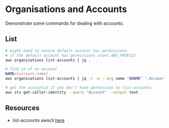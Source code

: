 # Organisations and Accounts

Demonstrate some commands for dealing with accounts.  

## List

```sh
# might need to ensure default account has permissions.
# if the default account has permissions unset AWS_PROFILE
aws organizations list-accounts | jq . 

# find id of an account
NAME=[account-name]
aws organizations list-accounts | jq -r -e --arg name "$NAME" '.Accounts[] | select(.Name == $name).Id'

# get the accountid if you don't have permission to list-accounts
aws sts get-caller-identity --query "Account" --output text
```

## Resources

* list-accounts awscli [here](https://docs.aws.amazon.com/cli/latest/reference/organizations/list-accounts.html)
